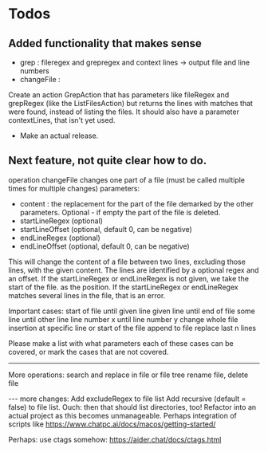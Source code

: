 # Todos

## Added functionality that makes sense

- grep : fileregex and grepregex and context lines -> output file and line numbers
- changeFile : 

Create an action GrepAction that has parameters like fileRegex and grepRegex (like the ListFilesAction) but returns 
the lines with matches that were found, instead of listing the files. It should also have a parameter contextLines, 
that isn't yet used.

- Make an actual release.

## Next feature, not quite clear how to do.

operation changeFile changes one part of a file (must be called multiple times for multiple changes)
parameters:
- content : the replacement for the part of the file demarked by the other parameters. Optional - if empty the part of the file is deleted.
- startLineRegex (optional)
- startLineOffset (optional, default 0, can be negative)
- endLineRegex (optional)
- endLineOffset (optional, default 0, can be negative)

This will change the content of a file between two lines, excluding those lines, with the given content.
The lines are identified by a optional regex and an offset.
If the startLineRegex or endLineRegex is not given, we take the start of the file. as the position.
If the startLineRegex or endLineRegex matches several lines in the file, that is an error.

Important cases:
start of file until given line
given line until end of file
some line until other line
line number x until line number y
change whole file
insertion at specific line or start of the file
append to file
replace last n lines

Please make a list with what parameters each of these cases can be covered, or mark the cases that are not covered.

---
More operations:
search and replace in file or file tree
rename file, delete file

--- more changes:
Add excludeRegex to file list
Add recursive (default = false) to file list. Ouch: then that should list directories, too!
Refactor into an actual project as this becomes unmanageable. Perhaps integration of scripts like
    https://www.chatpc.ai/docs/macos/getting-started/

Perhaps: use ctags somehow: https://aider.chat/docs/ctags.html
